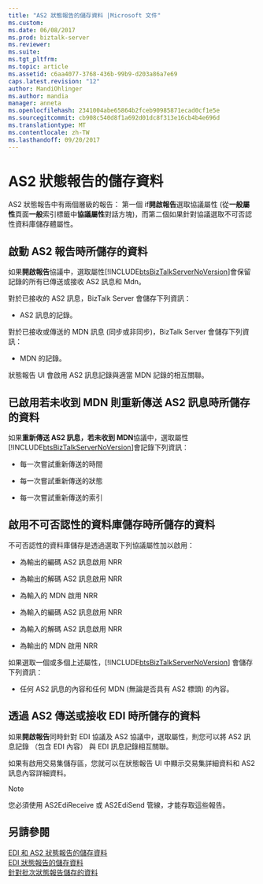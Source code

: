 ```yaml
---
title: "AS2 狀態報告的儲存資料 |Microsoft 文件"
ms.custom: 
ms.date: 06/08/2017
ms.prod: biztalk-server
ms.reviewer: 
ms.suite: 
ms.tgt_pltfrm: 
ms.topic: article
ms.assetid: c6aa4077-3768-436b-99b9-d203a86a7e69
caps.latest.revision: "12"
author: MandiOhlinger
ms.author: mandia
manager: anneta
ms.openlocfilehash: 2341004abe65864b2fceb90985871ecad0cf1e5e
ms.sourcegitcommit: cb908c540d8f1a692d01dc8f313e16cb4b4e696d
ms.translationtype: MT
ms.contentlocale: zh-TW
ms.lasthandoff: 09/20/2017
---
```

# <a name="data-stored-for-as2-status-reports"></a>AS2 狀態報告的儲存資料
AS2 狀態報告中有兩個層級的報告： 第一個 if**開啟報告**選取協議屬性 (從**一般屬性**頁面**一般**索引標籤中**協議屬性**對話方塊)，而第二個如果針對協議選取不可否認性資料庫儲存體屬性。  
  
## <a name="data-stored-if-as2-reporting-is-activated"></a>啟動 AS2 報告時所儲存的資料  
 如果**開啟報告**協議中，選取屬性[!INCLUDE[btsBizTalkServerNoVersion](../includes/btsbiztalkservernoversion-md.md)]會保留記錄的所有已傳送或接收 AS2 訊息和 Mdn。  
  
 對於已接收的 AS2 訊息，BizTalk Server 會儲存下列資訊：  
  
-   AS2 訊息的記錄。  
  
 對於已接收或傳送的 MDN 訊息 (同步或非同步)，BizTalk Server 會儲存下列資訊：  
  
-   MDN 的記錄。  
  
 狀態報告 UI 會啟用 AS2 訊息記錄與適當 MDN 記錄的相互關聯。  
  
## <a name="data-stored-if-resend-as2-message-if-mdn-not-received-is-enabled"></a>已啟用若未收到 MDN 則重新傳送 AS2 訊息時所儲存的資料  
 如果**重新傳送 AS2 訊息，若未收到 MDN**協議中，選取屬性[!INCLUDE[btsBizTalkServerNoVersion](../includes/btsbiztalkservernoversion-md.md)]會記錄下列資訊：  
  
-   每一次嘗試重新傳送的時間  
  
-   每一次嘗試重新傳送的狀態  
  
-   每一次嘗試重新傳送的索引  
  
## <a name="data-stored-if-non-repudiation-database-storage-is-enabled"></a>啟用不可否認性的資料庫儲存時所儲存的資料  
 不可否認性的資料庫儲存是透過選取下列協議屬性加以啟用：  
  
-   為輸出的編碼 AS2 訊息啟用 NRR  
  
-   為輸出的解碼 AS2 訊息啟用 NRR  
  
-   為輸入的 MDN 啟用 NRR  
  
-   為輸入的編碼 AS2 訊息啟用 NRR  
  
-   為輸入的解碼 AS2 訊息啟用 NRR  
  
-   為輸出的 MDN 啟用 NRR  
  
 如果選取一個或多個上述屬性，[!INCLUDE[btsBizTalkServerNoVersion](../includes/btsbiztalkservernoversion-md.md)] 會儲存下列資訊：  
  
-   任何 AS2 訊息的內容和任何 MDN (無論是否具有 AS2 標頭) 的內容。  
  
## <a name="data-stored-for-edi-over-as2"></a>透過 AS2 傳送或接收 EDI 時所儲存的資料  
 如果**開啟報告**同時針對 EDI 協議及 AS2 協議中，選取屬性，則您可以將 AS2 訊息記錄 （包含 EDI 內容） 與 EDI 訊息記錄相互關聯。  
  
 如果有啟用交易集儲存區，您就可以在狀態報告 UI 中顯示交易集詳細資料和 AS2 訊息內容詳細資料。  
  
> [!NOTE]
>  您必須使用 AS2EdiReceive 或 AS2EdiSend 管線，才能存取這些報告。  
  
## <a name="see-also"></a>另請參閱  
 [EDI 和 AS2 狀態報告的儲存資料](../core/data-stored-for-edi-and-as2-status-reports.md)   
 [EDI 狀態報告的儲存資料](../core/data-stored-for-edi-status-reports.md)   
 [針對批次狀態報告儲存的資料](../core/data-stored-for-batching-status-reports.md)